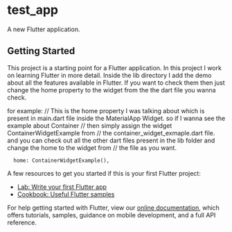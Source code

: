 # test_app

A new Flutter application.

## Getting Started

This project is a starting point for a Flutter application.
In this project I work on learning Flutter in more detail.
Inside the lib directory I add the demo about all the features available in Flutter.
If you want to check them then just change the home property to the widget from the the dart file you wanna check.

for example:
// This is the home property I was talking about which is present in main.dart file inside the MaterialApp Widget. so if I wanna see the example about Container
// then simply assign the widget ContainerWidgetExample from
// the container_widget_exmaple.dart file. and you can check out all the other dart files present in the lib folder and change the home to the widget from         // the file as you want.

      home: ContainerWidgetExample(),
   

A few resources to get you started if this is your first Flutter project:

- [Lab: Write your first Flutter app](https://flutter.dev/docs/get-started/codelab)
- [Cookbook: Useful Flutter samples](https://flutter.dev/docs/cookbook)

For help getting started with Flutter, view our
[online documentation](https://flutter.dev/docs), which offers tutorials,
samples, guidance on mobile development, and a full API reference.
